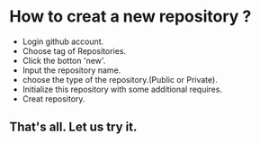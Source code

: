# How to creat a new repository ?

* Login github account.
* Choose tag of Repositories.
* Click the botton 'new'.
* Input the repository name.
* choose the type of the repository.(Public or Private).
* Initialize this repository with some additional requires.
* Creat repository.

## That's all. Let us try it.
